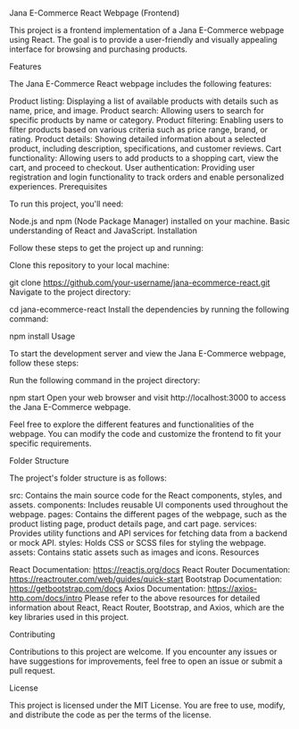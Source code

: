 Jana E-Commerce React Webpage (Frontend)

This project is a frontend implementation of a Jana E-Commerce webpage using React. The goal is to provide a user-friendly and visually appealing interface for browsing and purchasing products.

Features

The Jana E-Commerce React webpage includes the following features:

Product listing: Displaying a list of available products with details such as name, price, and image.
Product search: Allowing users to search for specific products by name or category.
Product filtering: Enabling users to filter products based on various criteria such as price range, brand, or rating.
Product details: Showing detailed information about a selected product, including description, specifications, and customer reviews.
Cart functionality: Allowing users to add products to a shopping cart, view the cart, and proceed to checkout.
User authentication: Providing user registration and login functionality to track orders and enable personalized experiences.
Prerequisites

To run this project, you'll need:

Node.js and npm (Node Package Manager) installed on your machine.
Basic understanding of React and JavaScript.
Installation

Follow these steps to get the project up and running:

Clone this repository to your local machine:

git clone https://github.com/your-username/jana-ecommerce-react.git
Navigate to the project directory:

cd jana-ecommerce-react
Install the dependencies by running the following command:

npm install
Usage

To start the development server and view the Jana E-Commerce webpage, follow these steps:

Run the following command in the project directory:

npm start
Open your web browser and visit http://localhost:3000 to access the Jana E-Commerce webpage.

Feel free to explore the different features and functionalities of the webpage. You can modify the code and customize the frontend to fit your specific requirements.

Folder Structure

The project's folder structure is as follows:

src: Contains the main source code for the React components, styles, and assets.
components: Includes reusable UI components used throughout the webpage.
pages: Contains the different pages of the webpage, such as the product listing page, product details page, and cart page.
services: Provides utility functions and API services for fetching data from a backend or mock API.
styles: Holds CSS or SCSS files for styling the webpage.
assets: Contains static assets such as images and icons.
Resources

React Documentation: https://reactjs.org/docs
React Router Documentation: https://reactrouter.com/web/guides/quick-start
Bootstrap Documentation: https://getbootstrap.com/docs
Axios Documentation: https://axios-http.com/docs/intro
Please refer to the above resources for detailed information about React, React Router, Bootstrap, and Axios, which are the key libraries used in this project.

Contributing

Contributions to this project are welcome. If you encounter any issues or have suggestions for improvements, feel free to open an issue or submit a pull request.

License

This project is licensed under the MIT License. You are free to use, modify, and distribute the code as per the terms of the license.
